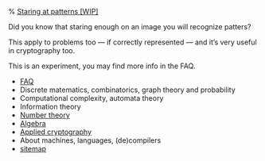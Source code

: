 % <a href="/">Staring at patterns [WIP]</a>

Did you know that staring enough on an image you will recognize patters?

This apply to problems too — if correctly represented — and it’s very useful in cryptography too.

This is an experiment, you may find more info in the FAQ.

- [FAQ](/faq.html)
- Discrete matematics, combinatorics, graph theory and probability
- Computational complexity, automata theory
- Information theory
- [Number theory](/nt.html)
- [Algebra](/algebra.html)
- [Applied cryptography](/cryptography.html)
- About machines, languages, (de)compilers
- [sitemap](/sitemap.html)


